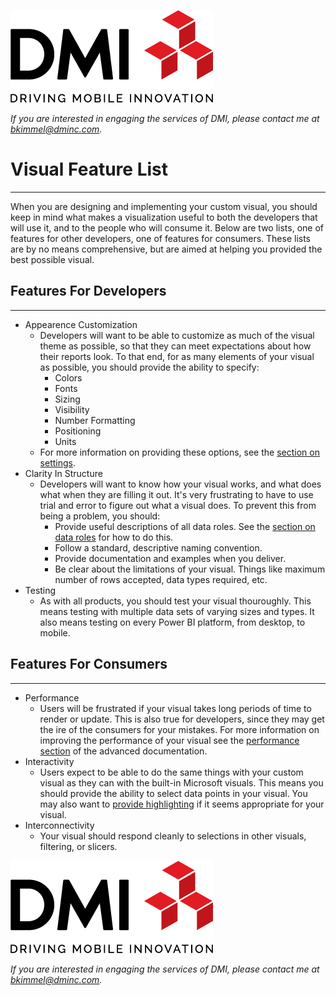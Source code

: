 [![DMI Logo](/img/DMI_Logo.png)](https://dminc.com/)

_If you are interested in engaging the services of DMI, please contact me at [bkimmel@dminc.com](mailto:bkimmel@dminc.com)._

# Visual Feature List
---

When you are designing and implementing your custom visual, you should keep in mind what makes a visualization useful to both the developers that will use it, and to the people who will consume it. Below are two lists, one of features for other developers, one of features for consumers. These lists are by no means comprehensive, but are aimed at helping you provided the best possible visual.

## Features For Developers
---

*   Appearence Customization
    *   Developers will want to be able to customize as much of the visual theme as possible, so that they can meet expectations about how their reports look. To that end, for as many elements of your visual as possible, you should provide the ability to specify:
        *   Colors
        *   Fonts
        *   Sizing
        *   Visibility
        *   Number Formatting
        *   Positioning
        *   Units
    *   For more information on providing these options, see the [section on settings](../advanced/Settings.md).
*   Clarity In Structure
    *   Developers will want to know how your visual works, and what does what when they are filling it out. It's very frustrating to have to use trial and error to figure out what a visual does. To prevent this from being a problem, you should:
        *   Provide useful descriptions of all data roles. See the [section on data roles](../capabilities/1-DataRoles.md) for how to do this.
        *   Follow a standard, descriptive naming convention.
        *   Provide documentation and examples when you deliver.
        *   Be clear about the limitations of your visual. Things like maximum number of rows accepted, data types required, etc.
*   Testing
    *   As with all products, you should test your visual thouroughly. This means testing with multiple data sets of varying sizes and types. It also means testing on every Power BI platform, from desktop, to mobile.

## Features For Consumers
---
*   Performance
    *   Users will be frustrated if your visual takes long periods of time to render or update. This is also true for developers, since they may get the ire of the consumers for your mistakes. For more information on improving the performance of your visual see the [performance section](../advanced/PerformanceConsiderations.md) of the advanced documentation.
*   Interactivity
    *   Users expect to be able to do the same things with your custom visual as they can with the built-in Microsoft visuals. This means you should provide the ability to select data points in your visual. You may also want to [provide highlighting](../capabilities/3-AdditionalSettings.md#Highlighting) if it seems appropriate for your visual.
*   Interconnectivity
    *   Your visual should respond cleanly to selections in other visuals, filtering, or slicers.

[![DMI Logo](/img/DMI_Logo.png)](https://dminc.com/)

_If you are interested in engaging the services of DMI, please contact me at [bkimmel@dminc.com](mailto:bkimmel@dminc.com)._
